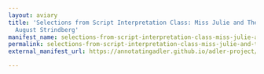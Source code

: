 ```yaml
---
layout: aviary
title: 'Selections from Script Interpretation Class: Miss Julie and The Father by
  August Strindberg'
manifest_name: selections-from-script-interpretation-class-miss-julie-and-the-father-by-august-strindberg
permalink: selections-from-script-interpretation-class-miss-julie-and-the-father-by-august-strindberg
external_manifest_url: https://annotatingadler.github.io/adler-project/selections-from-script-interpretation-class-miss-julie-and-the-father-by-august-strindberg/manifest.json

---
```

<!-- Add an essay or interpretive material below this line,
using HTML or markdown.  Do not modify this file above this line -->
